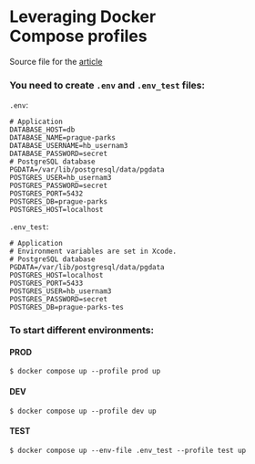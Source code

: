 # Leveraging Docker Compose profiles

Source file for the [article]()

### You need to create `.env` and `.env_test` files:

`.env`:

```
# Application
DATABASE_HOST=db
DATABASE_NAME=prague-parks
DATABASE_USERNAME=hb_usernam3
DATABASE_PASSWORD=secret
# PostgreSQL database
PGDATA=/var/lib/postgresql/data/pgdata
POSTGRES_USER=hb_usernam3
POSTGRES_PASSWORD=secret
POSTGRES_PORT=5432
POSTGRES_DB=prague-parks
POSTGRES_HOST=localhost
```

`.env_test`:

```
# Application
# Environment variables are set in Xcode.
# PostgreSQL database
PGDATA=/var/lib/postgresql/data/pgdata
POSTGRES_HOST=localhost
POSTGRES_PORT=5433
POSTGRES_USER=hb_usernam3
POSTGRES_PASSWORD=secret
POSTGRES_DB=prague-parks-tes
```

### To start different environments:

#### PROD

```
$ docker compose up --profile prod up
```

#### DEV

```
$ docker compose up --profile dev up
```

#### TEST

```
$ docker compose up --env-file .env_test --profile test up
```
